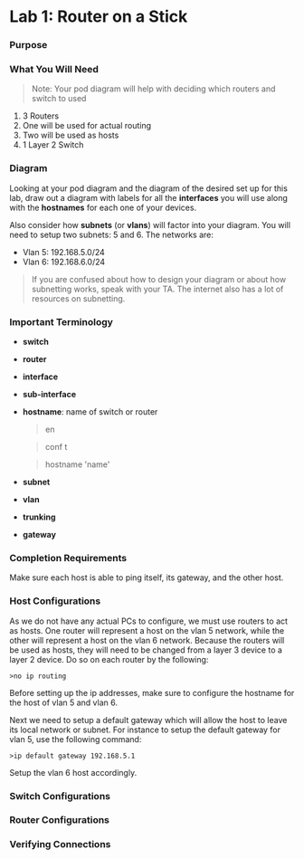 Lab 1: Router on a Stick
========================

### Purpose

### What You Will Need
>Note: Your pod diagram will help with deciding which routers and switch to used

1. 3 Routers
  1. One will be used for actual routing
  2. Two will be used as hosts
2. 1 Layer 2 Switch

### Diagram
Looking at your pod diagram and the diagram of the desired set up for this lab,
draw out a diagram with labels for all the **interfaces** you will use along
with the **hostnames** for each one of your devices.

Also consider how **subnets** (or **vlans**) will factor into your diagram.  You
will need to setup two subnets: 5 and 6. The networks are:

- Vlan 5: 192.168.5.0/24
- Vlan 6: 192.168.6.0/24

>If you are confused about how to design your diagram or about how subnetting
works, speak with your TA.  The internet also has a lot of resources on
subnetting.

### Important Terminology

- **switch**
- **router**
- **interface**
- **sub-interface**
- **hostname**: name of switch or router
    >en

    >conf t
    
    >hostname 'name'

- **subnet**
- **vlan**
- **trunking**
- **gateway**

### Completion Requirements
Make sure each host is able to ping itself, its gateway, and the other host.

### Host Configurations
As we do not have any actual PCs to configure, we must use routers to act as
hosts.  One router will represent a host on the vlan 5 network, while the other
will represent a host on the vlan 6 network.  Because the routers will be used
as hosts, they will need to be changed from a layer 3 device to a layer 2
device.  Do so on each router by the following:

    >no ip routing

Before setting up the ip addresses, make sure to configure the hostname for the
host of vlan 5 and vlan 6.

Next we need to setup a default gateway which will allow the host to leave its
local network or subnet.  For instance to setup the default gateway for vlan 5,
use the following command:

    >ip default gateway 192.168.5.1

Setup the vlan 6 host accordingly.

### Switch Configurations

### Router Configurations

### Verifying Connections
